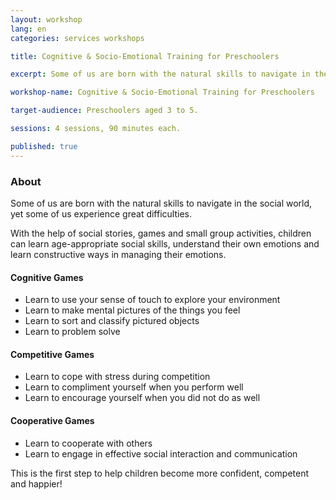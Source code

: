 ```yaml
---
layout: workshop
lang: en
categories: services workshops

title: Cognitive & Socio-Emotional Training for Preschoolers

excerpt: Some of us are born with the natural skills to navigate in the social world, yet some of us experience great difficulties.

workshop-name: Cognitive & Socio-Emotional Training for Preschoolers

target-audience: Preschoolers aged 3 to 5.

sessions: 4 sessions, 90 minutes each.

published: true
---
```


### About
Some of us are born with the natural skills to navigate in the social world, yet some of us experience great difficulties.

With the help of social stories, games and small group activities, children can learn age-appropriate social skills, understand their own emotions and learn constructive ways in managing their emotions.

#### Cognitive Games
* Learn to use your sense of touch to explore your environment
* Learn to make mental pictures of the things you feel
* Learn to sort and classify pictured objects
* Learn to problem solve

#### Competitive Games
* Learn to cope with stress during competition
* Learn to compliment yourself when you perform well
* Learn to encourage yourself when you did not do as well

#### Cooperative Games
* Learn to cooperate with others
* Learn to engage in effective social interaction and communication

This is the first step to help children become more confident, competent and happier!
